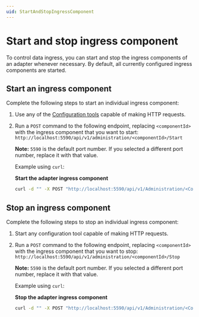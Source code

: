```yaml
---
uid: StartAndStopIngressComponent
---
```


# Start and stop ingress component

To control data ingress, you can start and stop the ingress components of an adapter whenever necessary. By default, all currently configured ingress components are started.

## Start an ingress component

Complete the following steps to start an individual ingress component:

1. Use any of the [Configuration tools](xref:ConfigurationTools) capable of making HTTP requests.
2. Run a `POST` command to the following endpoint, replacing `<componentId>` with the ingress component that you want to start: `http://localhost:5590/api/v1/administration/<componentId>/Start`

    **Note:** `5590` is the default port number. If you selected a different port number, replace it with that value.

    Example using `curl`:

    **Start the adapter ingress component**

    ```bash
    curl -d "" -X POST "http://localhost:5590/api/v1/Administration/<ComponentId>/Start"
    ```

## Stop an ingress component

Complete the following steps to stop an individual ingress component:

1. Start any configuration tool capable of making HTTP requests.

2. Run a `POST` command to the following endpoint, replacing `<componentId>` with the ingress component that you want to stop: `http://localhost:5590/api/v1/administration/<componentId>/Stop`

    **Note:** `5590` is the default port number. If you selected a different port number, replace it with that value.

    Example using `curl`:

    **Stop the adapter ingress component**

    ```bash
    curl -d "" -X POST "http://localhost:5590/api/v1/Administration/<ComponentId>/Stop"
    ```
